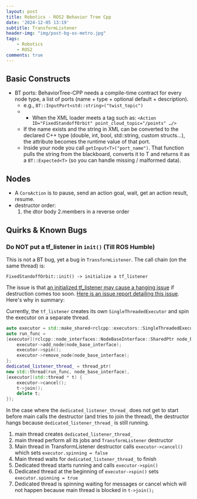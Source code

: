 ```yaml
---
layout: post
title: Robotics - ROS2 Behavior Tree Cpp
date: '2024-12-05 13:19'
subtitle: TransformListener
header-img: "img/post-bg-os-metro.jpg"
tags:
    - Robotics
    - ROS2
comments: true
---
```


## Basic Constructs

- BT ports: BehaviorTree-CPP needs a compile-time contract for every node type, a list of ports (name + type + optional default + description).
  - e.g., `BT::InputPort<std::string>("twist_topic")`
  - - When the XML loader meets a tag such as: `<Action ID="FixedStandoffOrbit" point_cloud_topic="/points" …/>`
  - If the name exists and the string in XML can be converted to the declared C++ type (double, int, bool, std::string, custom structs…), the attribute becomes the runtime value of that port.
  - Inside your node you call `getInput<T>("port_name")`. That function pulls the string from the blackboard, converts it to T and returns it as a `BT::Expected<T>` (so you can handle missing / malformed data).

## Nodes

- A `CoroAction` is to pause, send an action goal, wait, get an action result, resume.
- destructor order:
    1. the dtor body
    2.members in a reverse order

## Quirks & Known Bugs

### Do NOT put a tf_listener in `init()` (Till ROS Humble)

This is not a BT bug, yet a bug in `TransformListener`. The call chain (on the same thread) is:

```
FixedStandoffOrbit::init() -> initialize a tf_listener
```

The issue is that [an initialized tf_listener may cause a hanging issue](https://code.hmech.us/nautilus/commander/commander/-/blob/master/toolkitt_behaviors/src/path_planners/fixed_standoff_orbit.cpp#L91) if destruction comes too soon. [Here is an issue report detailing this issue](https://github.com/ros2/geometry2/issues/517). Here's why in summary:

Currently, the `tf_listener` creates its own `SingleThreadedExecutor` and spin the executor on a separate thread.

```cpp
auto executor = std::make_shared<rclcpp::executors::SingleThreadedExecutor>();
auto run_func =
[executor](rclcpp::node_interfaces::NodeBaseInterface::SharedPtr node_base_interface) {
    executor->add_node(node_base_interface);
    executor->spin();
    executor->remove_node(node_base_interface);
};
dedicated_listener_thread_ = thread_ptr(
new std::thread(run_func, node_base_interface),
[executor](std::thread * t) {
    executor->cancel();
    t->join();
    delete t;
});
```

In the case where the `dedicated_listener_thread_` does not get to start before main calls the destructor (and tries to join the thread), the destructor hangs because `dedicated_listener_thread_` is still running.

1. main thread creates `dedicated_listener_thread_`
2. main thread perform all its jobs and `TransformListener` destructor
3. Main thread in TransformListener destructor calls `executor->cancel()` which sets `executor.spinning = false`
4. Main thread waits for `dedicated_listener_thread_` to finish
5. Dedicated thread starts running and calls `executor->spin()`
6. Dedicated thread at the beginning of `executor->spin()` sets `executor.spinning = true`
7. Dedicated thread is spinning waiting for messages or cancel which will not happen because main thread is blocked in `t->join();`
